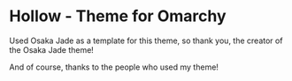 # Hollow - Theme for Omarchy

Used Osaka Jade as a template for this theme, so thank you, the creator of the Osaka Jade theme!

And of course, thanks to the people who used my theme!
